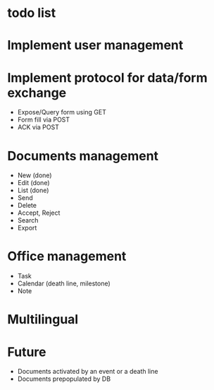 # todo list

# Implement user management

# Implement protocol for data/form exchange
* Expose/Query form using GET
* Form fill via POST
* ACK via POST

# Documents management
* New (done)
* Edit (done)
* List (done)
* Send
* Delete
* Accept, Reject
* Search
* Export

# Office management 
* Task
* Calendar (death line, milestone)
* Note

# Multilingual

# Future 
* Documents activated by an event or a death line
* Documents prepopulated by DB

